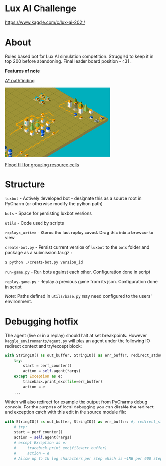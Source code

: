 # Lux AI Challenge
https://www.kaggle.com/c/lux-ai-2021/

# About
Rules based bot for Lux AI simulation competition. Struggled to keep it in top 200 before abandoning. Final leader board position - 431 .

**Features of note**

[A* pathfinding](https://github.com/Conchobhar/lux-ai/blob/main/luxbot/lux/game_map.py#L391)

![Units determine best move based on path (line segments) to target destination](resources/luxai-astar.png)

[Flood fill for grouping resource cells](https://github.com/Conchobhar/lux-ai/blob/main/luxbot/lux/game_map.py#L328)

# Structure 
`luxbot` - Actively developed bot - designate this as a source root in PyCharm (or otherwise modify the python path)

`bots` - Space for persisting luxbot versions

`utils` -  Code used by scripts

`replays_active` - Stores the last replay saved. Drag this into a browser to view

`create-bot.py` - Persist current version of `luxbot` to the `bots` folder and package as a submission.tar.gz :
```bash
$ python ./create-bot.py version_id
```

`run-game.py` -  Run bots against each other. Configuration done in script

`replay-game.py` - Replay a previous game from its json. Configuration done in script

*Note:* Paths defined in `utils/base.py` may need configured to the users' environment.

# Debugging hotfix
The agent (live or in a replay) should halt at set breakpoints. However
`kaggle_environments/agent.py` will play an agent under the following IO redirect context and try/except block:
```python
with StringIO() as out_buffer, StringIO() as err_buffer, redirect_stdout(out_buffer), redirect_stderr(err_buffer):
    try:
        start = perf_counter()
        action = self.agent(*args)
    except Exception as e:
        traceback.print_exc(file=err_buffer)
        action = e
    ...
```
Which will also redirect for example the output from PyCharms debug console. For the purpose of local debugging you can 
disable the redirect and exception catch with this edit in the source module file:
```python
with StringIO() as out_buffer, StringIO() as err_buffer: #, redirect_stdout(out_buffer), redirect_stderr(err_buffer):
    # try:
    start = perf_counter()
    action = self.agent(*args)
    # except Exception as e:
    #     traceback.print_exc(file=err_buffer)
    #     action = e
    # Allow up to 1k log characters per step which is ~1MB per 600 step episode
```
